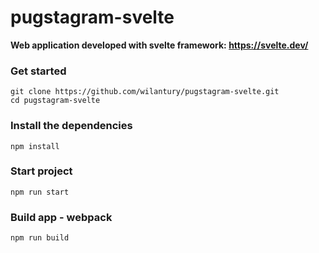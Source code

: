 # pugstagram-svelte
**Web application developed with svelte framework: https://svelte.dev/**

### Get started
```
git clone https://github.com/wilantury/pugstagram-svelte.git
cd pugstagram-svelte
```
### Install the dependencies
```
npm install
```
### Start project
```
npm run start
```
### Build app - webpack
```
npm run build
```
